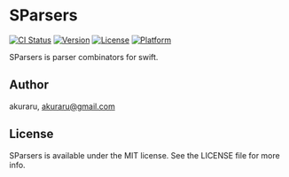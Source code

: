 # SParsers

[![CI Status](http://img.shields.io/travis/akuraru/SParsers.svg?style=flat)](https://travis-ci.org/akuraru/SParsers)
[![Version](https://img.shields.io/cocoapods/v/SParsers.svg?style=flat)](http://cocoadocs.org/docsets/SParsers)
[![License](https://img.shields.io/cocoapods/l/SParsers.svg?style=flat)](http://cocoadocs.org/docsets/SParsers)
[![Platform](https://img.shields.io/cocoapods/p/SParsers.svg?style=flat)](http://cocoadocs.org/docsets/SParsers)

SParsers is parser combinators for swift.


<!---
## Usage

To run the example project, clone the repo, and run `pod install` from the Example directory first.

## Requirements

## Installation

SParsers is available through [CocoaPods](http://cocoapods.org). To install
it, simply add the following line to your Podfile:

    pod "SParsers"

-->
## Author

akuraru, akuraru@gmail.com

## License

SParsers is available under the MIT license. See the LICENSE file for more info.
